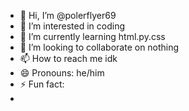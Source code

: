 - 👋 Hi, I’m @polerflyer69
- 👀 I’m interested in coding
- 🌱 I’m currently learning html.py.css
- 💞️ I’m looking to collaborate on nothing
- 📫 How to reach me idk
- 😄 Pronouns: he/him
- ⚡ Fun fact: 
- 

<!---
polerflyer69/polerflyer69 is a ✨ special ✨ repository because its `README.md` (this file) appears on your GitHub profile.
You can click the Preview link to take a look at your changes.
--->
